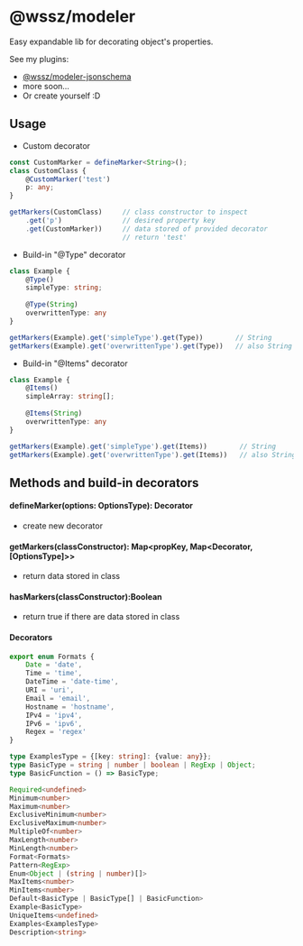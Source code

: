 # @wssz/modeler
Easy expandable lib for decorating object's properties.

See my plugins:
* [@wssz/modeler-jsonschema](https://github.com/wszerad/wssz-modeler-jsonschema)
* more soon...
* Or create yourself :D

## Usage

* Custom decorator 
```ts
const CustomMarker = defineMarker<String>();
class CustomClass {
    @CustomMarker('test')
    p: any;
}

getMarkers(CustomClass)     // class constructor to inspect
    .get('p')               // desired property key
    .get(CustomMarker))     // data stored of provided decorator
                            // return 'test'
```

* Build-in "@Type" decorator

```ts
class Example {
    @Type()
    simpleType: string;
    
    @Type(String)
    overwrittenType: any
}

getMarkers(Example).get('simpleType').get(Type))        // String
getMarkers(Example).get('overwrittenType').get(Type))   // also String
```

* Build-in "@Items" decorator

```ts
class Example {
    @Items()
    simpleArray: string[];
    
    @Items(String)
    overwrittenType: any
}

getMarkers(Example).get('simpleType').get(Items))        // String
getMarkers(Example).get('overwrittenType').get(Items))   // also String
```

## Methods and build-in decorators

#### defineMarker<OptionsType>(options: OptionsType): Decorator
* create new decorator

#### getMarkers(classConstructor): Map<propKey, Map<Decorator, [OptionsType]>>
* return data stored in class

#### hasMarkers(classConstructor):Boolean
* return true if there are data stored in class
 
#### Decorators
```ts
export enum Formats {
	Date = 'date',
	Time = 'time',
	DateTime = 'date-time',
	URI = 'uri',
	Email = 'email',
	Hostname = 'hostname',
	IPv4 = 'ipv4',
	IPv6 = 'ipv6',
	Regex = 'regex'
}

type ExamplesType = {[key: string]: {value: any}};
type BasicType = string | number | boolean | RegExp | Object;
type BasicFunction = () => BasicType;

Required<undefined>
Minimum<number>
Maximum<number>
ExclusiveMinimum<number>
ExclusiveMaximum<number>
MultipleOf<number>
MaxLength<number>
MinLength<number>
Format<Formats>
Pattern<RegExp>
Enum<Object | (string | number)[]>
MaxItems<number>
MinItems<number>
Default<BasicType | BasicType[] | BasicFunction>
Example<BasicType>
UniqueItems<undefined>
Examples<ExamplesType>
Description<string>
```